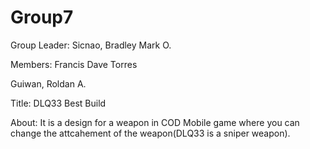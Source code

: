 # Group7

Group Leader:
Sicnao, Bradley Mark O.

Members:
Francis Dave Torres

Guiwan, Roldan A.

Title: DLQ33 Best Build

About: It is a design for a weapon in COD Mobile game where you can change the attcahement of the weapon(DLQ33 is a sniper weapon).
